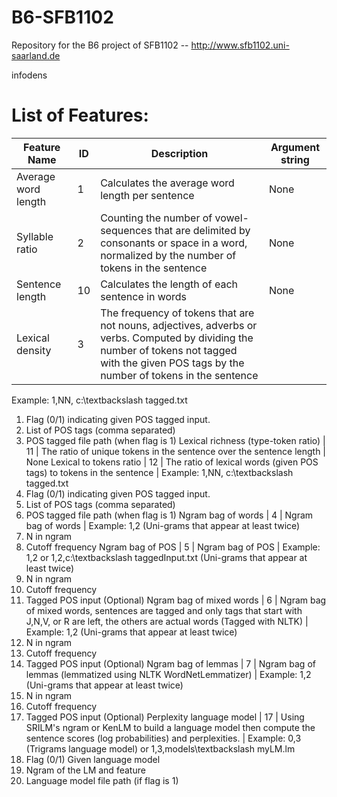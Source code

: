 # B6-SFB1102
Repository for the B6 project of SFB1102 -- http://www.sfb1102.uni-saarland.de


infodens


# List of Features:

Feature Name | ID | Description | Argument string
--- | --- | --- | ---  
Average word length | 1 | Calculates the average word length per sentence | None
Syllable ratio | 2 | Counting the number of vowel-sequences that are delimited by consonants or space in a word, normalized by the number of tokens in the sentence | None 
Sentence length | 10 | Calculates the length of each sentence in words | None
Lexical density | 3 | The frequency of tokens that are not nouns, adjectives, adverbs or verbs. Computed by dividing the number of tokens not tagged with the given POS tags by the number of tokens in the sentence | 
 Example: 1,NN, c:\textbackslash tagged.txt
1. Flag (0/1) indicating given POS tagged input.
2. List of POS tags (comma separated)
3. POS tagged file path (when flag is 1) 
Lexical richness (type-token ratio) | 11 | The ratio of unique tokens in the sentence over the sentence length | None 
Lexical to tokens ratio | 12 | The ratio of lexical words (given POS tags) to tokens in the sentence | 
   Example: 1,NN, c:\textbackslash tagged.txt
1. Flag (0/1) indicating given POS tagged input.
2. List of POS tags (comma separated)
3. POS tagged file path (when flag is 1) 
Ngram bag of words | 4 | Ngram bag of words | 
   Example: 1,2  (Uni-grams that appear at least twice)
1. N in ngram 
2. Cutoff frequency
Ngram bag of POS | 5 | Ngram bag of POS | 
   Example: 1,2 or 1,2,c:\textbackslash taggedInput.txt  (Uni-grams that appear at least twice)
1. N in ngram 
2. Cutoff frequency
3. Tagged POS input (Optional)
Ngram bag of mixed words | 6 | Ngram bag of mixed words, sentences are tagged and only tags that start with J,N,V, or R are left, the others are actual words (Tagged with NLTK) | 
   Example: 1,2 (Uni-grams that appear at least twice)
1. N in ngram 
2. Cutoff frequency
3. Tagged POS input (Optional)
Ngram bag of lemmas | 7 | Ngram bag of lemmas (lemmatized using NLTK WordNetLemmatizer) | 
   Example: 1,2 (Uni-grams that appear at least twice)
1. N in ngram 
2. Cutoff frequency
3. Tagged POS input (Optional)
Perplexity language model | 17 | Using SRILM's ngram or KenLM to build a language model then compute the sentence scores (log probabilities) and perplexities. | 
   Example: 0,3 (Trigrams language model) or 1,3,models\textbackslash myLM.lm
1. Flag (0/1) Given language model
2. Ngram of the LM and feature
3. Language model file path (if flag is 1) 
